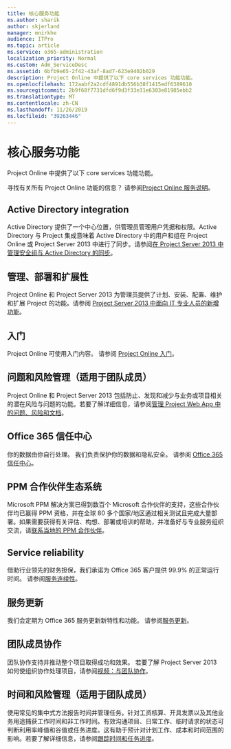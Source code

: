 ```yaml
---
title: 核心服务功能
ms.author: sharik
author: skjerland
manager: mnirkhe
audience: ITPro
ms.topic: article
ms.service: o365-administration
localization_priority: Normal
ms.custom: Adm_ServiceDesc
ms.assetid: 6bfb9e65-2f42-43af-8ad7-623e9402b029
description: Project Online 中提供了以下 core services 功能功能。
ms.openlocfilehash: 172aabf2a2cdf4891db556b38f1415edf6389610
ms.sourcegitcommit: 2b9f68f7731dfd6f9d3f33e31e6303e81985ebb2
ms.translationtype: MT
ms.contentlocale: zh-CN
ms.lasthandoff: 11/26/2019
ms.locfileid: "39263446"
---
```

# <a name="core-services-functionality"></a>核心服务功能

Project Online 中提供了以下 core services 功能功能。
  
寻找有关所有 Project Online 功能的信息？ 请参阅[Project Online 服务说明](project-online-service-description.md)。
  
## <a name="active-directory-integration"></a>Active Directory integration

Active Directory 提供了一个中心位置，供管理员管理用户凭据和权限。Active Directory 与 Project 集成意味着 Active Directory 中的用户和组在 Project Online 或 Project Server 2013 中进行了同步。请参阅[在 Project Server 2013 中管理安全组与 Active Directory 的同步](https://go.microsoft.com/fwlink/p/?LinkId=402631)。
  
## <a name="administration-deployment-and-extensibility"></a>管理、部署和扩展性

Project Online 和 Project Server 2013 为管理员提供了计划、安装、配置、维护和扩展 Project 的功能。请参阅 [Project Server 2013 中面向 IT 专业人员的新增功能](https://go.microsoft.com/fwlink/p/?LinkId=272017)。
  
## <a name="getting-started"></a>入门

Project Online 可使用入门内容。 请参阅 [Project Online 入门](https://support.office.com/en-us/article/Get-started-with-Project-Online-E3E5F64F-ADA5-4F9D-A578-130B2D4E5F11?ui=en-US&amp;rs=en-US&amp;ad=US)。
  
## <a name="issues-and-risk-management-for-team-members"></a>问题和风险管理（适用于团队成员）

Project Online 和 Project Server 2013 包括防止、发现和减少与业务或项目相关的潜在风险与问题的功能。若要了解详细信息，请参阅[管理 Project Web App 中的问题、风险和文档](https://go.microsoft.com/fwlink/?LinkId=402634)。
  
## <a name="office-365-trust-center"></a>Office 365 信任中心

你的数据由你自行处理。 我们负责保护你的数据和隐私安全。 请参阅 [Office 365 信任中心](https://go.microsoft.com/fwlink/?LinkId=402637)。
  
## <a name="ppm-partner-ecosystem"></a>PPM 合作伙伴生态系统

Microsoft PPM 解决方案已得到数百个 Microsoft 合作伙伴的支持，这些合作伙伴均已赢得 PPM 资格，并在全球 80 多个国家/地区通过相关测试且完成大量部署。如果需要获得有关评估、构想、部署或培训的帮助，并准备好与专业服务组织交流，请[联系当地的 PPM 合作伙伴](https://go.microsoft.com/fwlink/p/?LinkId=272646)。
  
## <a name="service-reliability"></a>Service reliability

借助行业领先的财务担保，我们承诺为 Office 365 客户提供 99.9% 的正常运行时间。 请参阅[服务连续性](https://go.microsoft.com/fwlink/?LinkId=402653)。
  
## <a name="service-updates"></a>服务更新

我们会定期为 Office 365 服务更新新特性和功能。 请参阅[服务更新](../office-365-platform-service-description/service-updates.md)。
  
## <a name="team-member-collaboration"></a>团队成员协作

团队协作支持并推动整个项目取得成功和效果。 若要了解 Project Server 2013 如何使组织协作处理项目，请参阅[视频：与团队协作](https://go.microsoft.com/fwlink/?LinkId=402628)。
  
## <a name="time-and-task-management-for-team-members"></a>时间和风险管理（适用于团队成员）

使用常见的集中式方法报告时间并管理任务。针对工资核算、开具发票以及其他业务用途捕获工作时间和非工作时间。有效沟通项目、日常工作、临时请求的状态可判断利用率峰值和谷值或任务进度。这有助于预计对计划工作、成本和时间范围的影响。若要了解详细信息，请参阅[跟踪时间和任务进度](https://go.microsoft.com/fwlink/p/?LinkId=271321)。
  